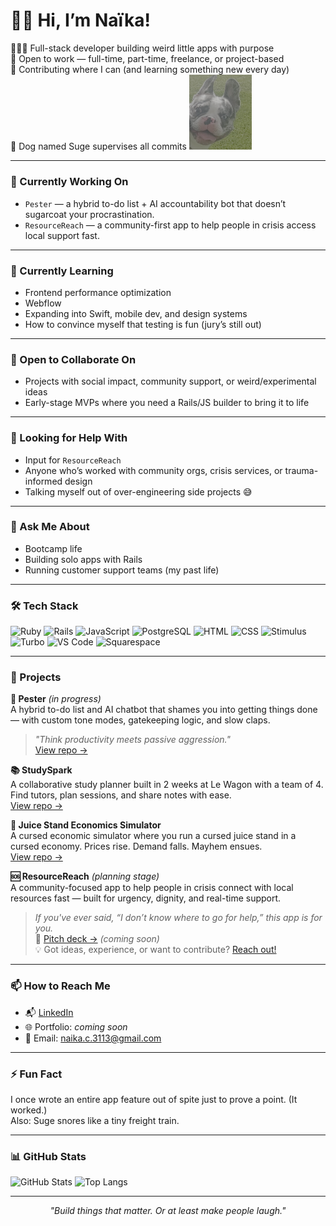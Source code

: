 # 👋🏾 Hi, I’m Naïka!

👷🏾‍♀️ Full-stack developer building weird little apps with purpose  
💼 Open to work — full-time, part-time, freelance, or project-based  
🔌 Contributing where I can (and learning something new every day)  
🐶 Dog named Suge supervises all commits <img src="./assets/suge.png" alt="Suge the Frenchie" width="100" />

---

### 🔭 Currently Working On

- `Pester` — a hybrid to-do list + AI accountability bot that doesn’t sugarcoat your procrastination.
- `ResourceReach` — a community-first app to help people in crisis access local support fast.

---

### 🌱 Currently Learning
- Frontend performance optimization
- Webflow
- Expanding into Swift, mobile dev, and design systems
- How to convince myself that testing is fun (jury’s still out)

---

### 👯 Open to Collaborate On

- Projects with social impact, community support, or weird/experimental ideas  
- Early-stage MVPs where you need a Rails/JS builder to bring it to life

---

### 🤔 Looking for Help With

- Input for `ResourceReach`  
- Anyone who’s worked with community orgs, crisis services, or trauma-informed design  
- Talking myself out of over-engineering side projects 😅

---

### 💬 Ask Me About

- Bootcamp life  
- Building solo apps with Rails  
- Running customer support teams (my past life)

---
  
### 🛠 Tech Stack

![Ruby](https://img.shields.io/badge/Ruby-CC342D?style=flat&logo=ruby&logoColor=white)
![Rails](https://img.shields.io/badge/Rails-CC0000?style=flat&logo=rubyonrails&logoColor=white)
![JavaScript](https://img.shields.io/badge/JavaScript-F7DF1E?style=flat&logo=javascript&logoColor=black)
![PostgreSQL](https://img.shields.io/badge/PostgreSQL-336791?style=flat&logo=postgresql&logoColor=white)
![HTML](https://img.shields.io/badge/HTML5-E34F26?style=flat&logo=html5&logoColor=white)
![CSS](https://img.shields.io/badge/CSS3-1572B6?style=flat&logo=css3&logoColor=white)
![Stimulus](https://img.shields.io/badge/StimulusJS-ff4757?style=flat&logo=lightning&logoColor=white)
![Turbo](https://img.shields.io/badge/Turbo-8A2BE2?style=flat)
![VS Code](https://img.shields.io/badge/VS%20Code-007ACC?style=flat&logo=visual-studio-code&logoColor=white)
![Squarespace](https://img.shields.io/badge/Squarespace-000000?style=flat&logo=squarespace&logoColor=white)

---

### 🚧 Projects

**🔄 Pester** *(in progress)*  
A hybrid to-do list and AI chatbot that shames you into getting things done — with custom tone modes, gatekeeping logic, and slow claps.  
> _"Think productivity meets passive aggression."_  
[View repo →](https://github.com/n4ika/pester)

**📚 StudySpark**  
A collaborative study planner built in 2 weeks at Le Wagon with a team of 4. Find tutors, plan sessions, and share notes with ease.  
[View repo →](https://github.com/n4ika/studyspark)

**🍊 Juice Stand Economics Simulator**  
A cursed economic simulator where you run a cursed juice stand in a cursed economy. Prices rise. Demand falls. Mayhem ensues.  
[View repo →](https://github.com/n4ika/juice-stand-economics)

**🆘 ResourceReach** *(planning stage)*  
A community-focused app to help people in crisis connect with local resources fast — built for urgency, dignity, and real-time support.  
> _If you've ever said, “I don’t know where to go for help,” this app is for you._  
🔗 [Pitch deck →](https://docs.google.com/presentation/d/1P1a9qKGT2PBqb4xHzpyNOqnVtIe2jAvSntUWXtpgf5s/edit?slide=id.p#slide=id.p) *(coming soon)*  
💡 Got ideas, experience, or want to contribute? [Reach out!](mailto:naika.c.3113@gmail.com)

---

### 📫 How to Reach Me

- 📬 [LinkedIn](https://www.linkedin.com/in/naikaestriplet/)
- 🌐 Portfolio: *coming soon*
- 📨 Email: naika.c.3113@gmail.com

---

### ⚡ Fun Fact

I once wrote an entire app feature out of spite just to prove a point. (It worked.)  
Also: Suge snores like a tiny freight train.

---

### 📊 GitHub Stats

<!-- Stats by https://github.com/anuraghazra/github-readme-stats -->
![GitHub Stats](https://github-readme-stats.vercel.app/api?username=n4ika&show_icons=true&theme=default)
![Top Langs](https://github-readme-stats.vercel.app/api/top-langs/?username=n4ika&layout=compact)

---

<p align="center">
  <i>"Build things that matter. Or at least make people laugh."</i>
</p>
